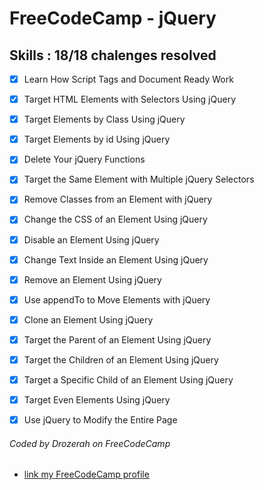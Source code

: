 # FreeCodeCamp - jQuery

## Skills : 18/18 chalenges resolved

- [x] Learn How Script Tags and Document Ready Work
- [x] Target HTML Elements with Selectors Using jQuery
- [x] Target Elements by Class Using jQuery
- [x] Target Elements by id Using jQuery
- [x] Delete Your jQuery Functions
- [x] Target the Same Element with Multiple jQuery Selectors
- [x] Remove Classes from an Element with jQuery
- [x] Change the CSS of an Element Using jQuery
- [x] Disable an Element Using jQuery
- [x] Change Text Inside an Element Using jQuery
- [x] Remove an Element Using jQuery
- [x] Use appendTo to Move Elements with jQuery
- [x] Clone an Element Using jQuery
- [x] Target the Parent of an Element Using jQuery
- [x] Target the Children of an Element Using jQuery
- [x] Target a Specific Child of an Element Using jQuery
- [x] Target Even Elements Using jQuery
- [x] Use jQuery to Modify the Entire Page


###### Coded by Drozerah on FreeCodeCamp

* [link my FreeCodeCamp profile](https://www.freecodecamp.org/drozerah)